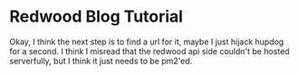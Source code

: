 # Redwood Blog Tutorial

Okay, I think the next step is to find a url for it, maybe I just hijack hupdog for a second. I think I misread that the redwood api side couldn't be hosted serverfully, but I think it just needs to be pm2'ed.
